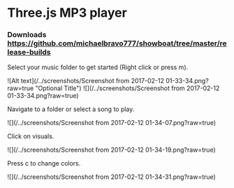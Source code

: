 # Three.js MP3 player

### Downloads https://github.com/michaelbravo777/showboat/tree/master/release-builds

Select your music folder to get started (Right click or press m).

![Alt text](/../screenshots/Screenshot from 2017-02-12 01-33-34.png?raw=true "Optional Title")
 ![](/../screenshots/Screenshot from 2017-02-12 01-33-34.png?raw=true)

Navigate to a folder or select a song to play.

![](/../screenshots/Screenshot from 2017-02-12 01-34-07.png?raw=true)

Click on visuals.

![](/../screenshots/Screenshot from 2017-02-12 01-34-19.png?raw=true)

Press c to change colors.

![](/../screenshots/Screenshot from 2017-02-12 01-34-31.png?raw=true)
